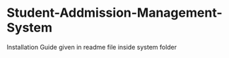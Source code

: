 # Student-Addmission-Management-System
Installation Guide given in readme file inside system folder
